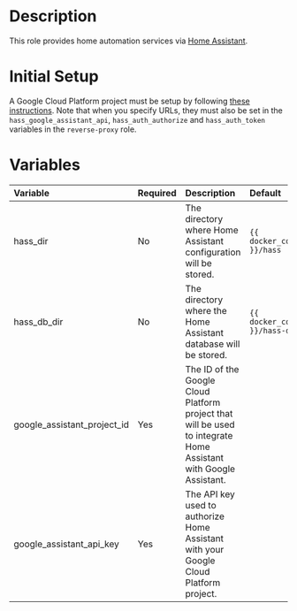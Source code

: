 # Description

This role provides home automation services via [Home Assistant](https://www.home-assistant.io/).

# Initial Setup

A Google Cloud Platform project must be setup by following
[these instructions](https://www.home-assistant.io/integrations/google_assistant/#manual-setup).  Note that when you
specify URLs, they must also be set in the `hass_google_assistant_api`, `hass_auth_authorize` and `hass_auth_token`
variables in the `reverse-proxy` role.

# Variables

| Variable                    | Required | Description                                                                                                      | Default                            |
|:----------------------------|:---------|:-----------------------------------------------------------------------------------------------------------------|:-----------------------------------|
| hass_dir                    | No       | The directory where Home Assistant configuration will be stored.                                                 | `{{ docker_compose_dir }}/hass`    |
| hass_db_dir                 | No       | The directory where the Home Assistant database will be stored.                                                  | `{{ docker_compose_dir }}/hass-db` |
| google_assistant_project_id | Yes      | The ID of the Google Cloud Platform project that will be used to integrate Home Assistant with Google Assistant. |                                    |
| google_assistant_api_key    | Yes      | The API key used to authorize Home Assistant with your Google Cloud Platform project.                            |                                    |
